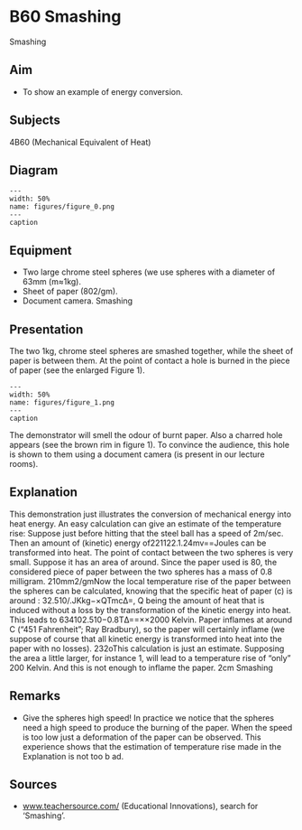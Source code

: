 # B60 Smashing 
  Smashing   
  
## Aim   
 
 *  To show an example of energy conversion.
   
  
## Subjects   
 4B60 (Mechanical Equivalent of Heat)   
  
## Diagram   
   
```{figure} figures/figure_0.png  
---  
width: 50%  
name: figures/figure_0.png  
---  
caption  
``` 
     
  
## Equipment   
 
 *  Two large chrome steel spheres (we use spheres with a diameter of 63mm (m≈1kg). 
 *  Sheet of paper (802/gm). 
 *  Document camera.                      Smashing
   
  
## Presentation   
 The two 1kg, chrome steel spheres are smashed together, while the sheet of paper is between them. At the point of contact a hole is burned in the piece of paper (see  the enlarged Figure 1).    
```{figure} figures/figure_1.png  
---  
width: 50%  
name: figures/figure_1.png  
---  
caption  
``` 
 The demonstrator will smell the odour of burnt paper. Also a charred hole appears (see the brown rim in figure 1). To convince the audience, this hole is shown to them using a document camera (is present in our lecture rooms).   
  
## Explanation   
 This demonstration just illustrates the conversion of mechanical energy into heat energy.  An easy calculation can give an estimate of the temperature rise: Suppose just before hitting that the steel ball has a speed of 2m/sec. Then an amount of (kinetic) energy of221122.1.24mv==Joules can be transformed into heat. The point of contact between the two spheres is very small. Suppose it has an area of around. Since the paper used is 80, the considered piece of paper between the two spheres has a mass of 0.8 milligram. 210mm2/gmNow the local temperature rise of the paper between the spheres can be calculated, knowing that the specific heat of paper (c) is around : 32.510/.JKkg−×QTmcΔ=, Q being the amount of heat that is induced without a loss by the transformation of the kinetic energy into heat. This leads to 634102.510−0.8TΔ==××2000 Kelvin. Paper inflames at around C (“451 Fahrenheit”; Ray Bradbury), so the paper will certainly inflame (we suppose of course that all kinetic energy is transformed into heat into the paper with no losses). 232oThis calculation is just an estimate. Supposing the area a little larger, for instance 1, will lead to a temperature rise of “only” 200 Kelvin. And this is not enough to inflame the paper.  2cm Smashing    
  
## Remarks   
 
 *  Give the spheres high speed! In practice we notice that the spheres need a high speed to produce the burning of the paper. When the speed is too low just a deformation of the paper can be observed. This experience shows that the estimation of temperature rise made in the Explanation is not too b
ad.   
  
## Sources   
 
 *  www.teachersource.com/  (Educational Innovations), search for ‘Smashing’.
  